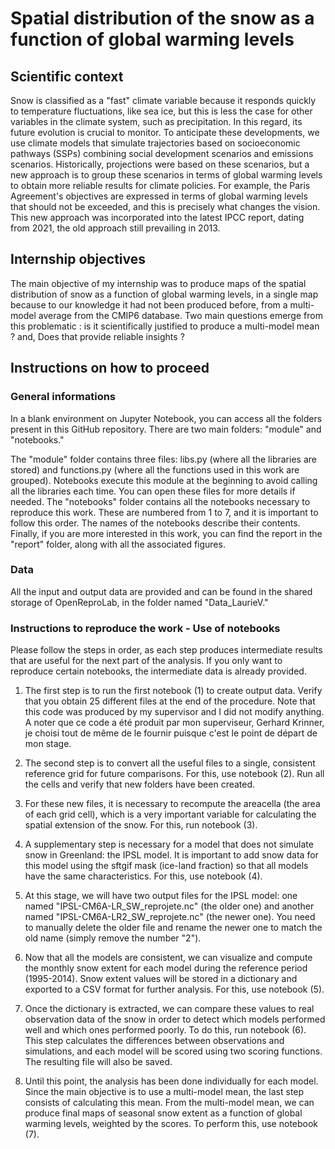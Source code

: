 # Spatial distribution of the snow as a function of global warming levels

## Scientific context
Snow is classified as a "fast" climate variable because it responds quickly to temperature fluctuations, like sea ice, but this is less the case for other variables in the climate system, such as precipitation. In this regard, its future evolution is crucial to monitor. To anticipate these developments, we use climate models that simulate trajectories based on socioeconomic pathways (SSPs) combining social development scenarios and emissions scenarios. Historically, projections were based on these scenarios, but a new approach is to group these scenarios in terms of global warming levels to obtain more reliable results for climate policies. For example, the Paris Agreement's objectives are expressed in terms of global warming levels that should not be exceeded, and this is precisely what changes the vision. This new approach was incorporated into the latest IPCC report, dating from 2021, the old approach still prevailing in 2013.

## Internship objectives
The main objective of my internship was to produce maps of the spatial distribution of snow as a function of global warming levels, in a single map because to our knowledge it had not been produced before, from a multi-model average from the CMIP6 database.
Two main questions emerge from this problematic : is it scientifically justified to produce a multi-model mean ? and, Does that provide reliable insights ? 

## Instructions on how to proceed

### General informations

In a blank environment on Jupyter Notebook, you can access all the folders present in this GitHub repository. There are two main folders: "module" and "notebooks."

The "module" folder contains three files: libs.py (where all the libraries are stored) and functions.py (where all the functions used in this work are grouped). Notebooks execute this module at the beginning to avoid calling all the libraries each time. You can open these files for more details if needed.
The "notebooks" folder contains all the notebooks necessary to reproduce this work. These are numbered from 1 to 7, and it is important to follow this order. The names of the notebooks describe their contents.
Finally, if you are more interested in this work, you can find the report in the "report" folder, along with all the associated figures.

### Data

All the input and output data are provided and can be found in the shared storage of OpenReproLab, in the folder named "Data_LaurieV."

### Instructions to reproduce the work - Use of notebooks

Please follow the steps in order, as each step produces intermediate results that are useful for the next part of the analysis. If you only want to reproduce certain notebooks, the intermediate data is already provided.

1) The first step is to run the first notebook (1) to create output data. Verify that you obtain 25 different files at the end of the procedure. Note that this code was produced by my supervisor and I did not modify anything.
A noter que ce code a été produit par mon superviseur, Gerhard Krinner, je choisi tout de même de le fournir puisque c'est le point de départ de mon stage.

3) The second step is to convert all the useful files to a single, consistent reference grid for future comparisons. For this, use notebook (2). Run all the cells and verify that new folders have been created.

4) For these new files, it is necessary to recompute the areacella (the area of each grid cell), which is a very important variable for calculating the spatial extension of the snow. For this, run notebook (3).

5) A supplementary step is necessary for a model that does not simulate snow in Greenland: the IPSL model. It is important to add snow data for this model using the sftgif mask (ice-land fraction) so that all models have the same characteristics. For this, use notebook (4).

6) At this stage, we will have two output files for the IPSL model: one named "IPSL-CM6A-LR_SW_reprojete.nc" (the older one) and another named "IPSL-CM6A-LR2_SW_reprojete.nc" (the newer one). You need to manually delete the older file and rename the newer one to match the old name (simply remove the number "2").

7) Now that all the models are consistent, we can visualize and compute the monthly snow extent for each model during the reference period (1995-2014). Snow extent values will be stored in a dictionary and exported to a CSV format for further analysis. For this, use notebook (5).

8) Once the dictionary is extracted, we can compare these values to real observation data of the snow in order to detect which models performed well and which ones performed poorly. To do this, run notebook (6). This step calculates the differences between observations and simulations, and each model will be scored using two scoring functions. The resulting file will also be saved.

9) Until this point, the analysis has been done individually for each model. Since the main objective is to use a multi-model mean, the last step consists of calculating this mean. From the multi-model mean, we can produce final maps of seasonal snow extent as a function of global warming levels, weighted by the scores. To perform this, use notebook (7).